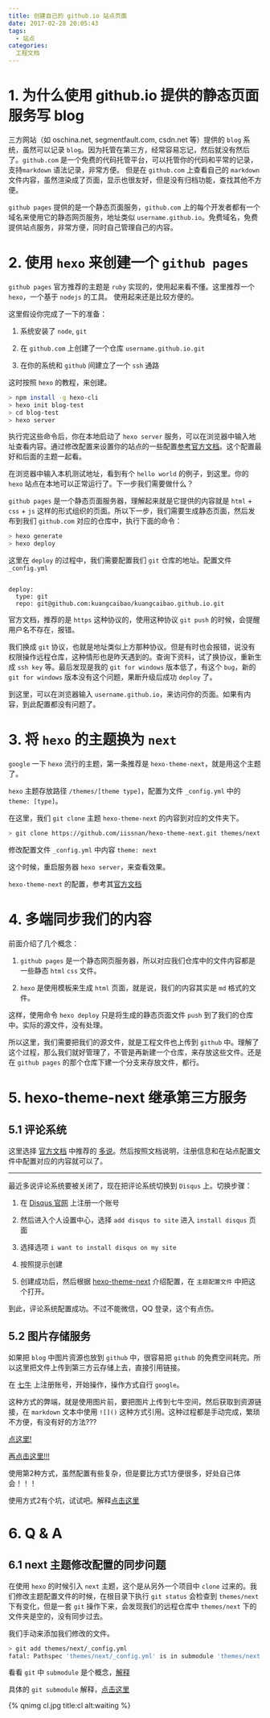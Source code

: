 ```yaml
---
title: 创建自己的 github.io 站点页面
date: 2017-02-28 20:05:43
tags:
  - 站点
categories:
  工程文档
---
```


# 1. 为什么使用 github.io 提供的静态页面服务写 blog

  三方网站（如 oschina.net, segmentfault.com, csdn.net 等）提供的 `blog` 系统，虽然可以记录 `blog`。因为托管在第三方，经常容易忘记，然后就没有然后了。`github.com` 是一个免费的代码托管平台，可以托管你的代码和平常的记录，支持`markdown` 语法记录，非常方便。 但是在 `github.com` 上查看自己的 `markdown` 文件内容，虽然渲染成了页面，显示也很友好，但是没有归档功能，查找其他不方便。

`github pages` 提供的是一个静态页面服务，`github.com` 上的每个开发者都有一个域名来使用它的静态网页服务，地址类似 `username.github.io`。免费域名，免费提供站点服务，非常方便，同时自己管理自己的内容。

# 2. 使用 `hexo` 来创建一个 `github pages`

`github pages` 官方推荐的主题是 `ruby` 实现的，使用起来看不懂。这里推荐一个 `hexo`，一个基于 `nodejs` 的工具。 使用起来还是比较方便的。

这里假设你完成了一下的准备：

1. 系统安装了 `node`, `git`

2. 在 `github.com` 上创建了一个仓库 `username.github.io.git`

3. 在你的系统和 `github` 间建立了一个 `ssh` 通路

这时按照 `hexo` 的教程，来创建。

``` bash
> npm install -g hexo-cli
> hexo init blog-test
> cd blog-test
> hexo server
```

执行完这些命令后，你在本地启动了 `hexo server` 服务，可以在浏览器中输入地址查看内容。通过修改配置来设置你的站点的一些配置[参考官方文档](https://hexo.io/zh-cn/docs/)。这个配置最好和后面的主题一起看。

在浏览器中输入本机测试地址，看到有个 `hello world` 的例子，到这里。你的 `hexo` 站点在本地可以正常运行了。下一步我们需要做什么？

`github pages` 是一个静态页面服务器，理解起来就是它提供的内容就是 `html` + `css` + `js` 这样的形式组织的页面。所以下一步，我们需要生成静态页面，然后发布到我们 `github.com` 对应的仓库中，执行下面的命令：

```bash
> hexo generate
> hexo deploy
```

这里在 `deploy` 的过程中，我们需要配置我们 `git` 仓库的地址。配置文件 `_config.yml`

```

deploy:
  type: git 
  repo: git@github.com:kuangcaibao/kuangcaibao.github.io.git

```

官方文档，推荐的是 `https` 这种协议的，使用这种协议 `git push` 的时候，会提醒用户名不存在，报错。

我们换成 `git` 协议，也就是地址类似上方那种协议。但是有时也会报错，说没有权限操作远程仓库，这种情形也是昨天遇到的。查询下资料，试了换协议，重新生成 `ssh key` 等。最后发现是我的 `git for windows` 版本低了，有这个 `bug`，新的 `git for windows` 版本没有这个问题，果断升级后成功 `deploy` 了。

到这里，可以在浏览器输入 `username.github.io`，来访问你的页面。如果有内容，到此配置都没有问题了。

# 3. 将 `hexo` 的主题换为 `next`

`google` 一下 `hexo` 流行的主题，第一条推荐是 `hexo-theme-next`，就是用这个主题了。

`hexo` 主题存放路径 `/themes/[theme type]`，配置为文件 `_config.yml` 中的 `theme: [type]`。

在这里，我们 `git clone` 主题 `hexo-theme-next` 的内容到对应的文件夹下。

```bash
> git clone https://github.com/iissnan/hexo-theme-next.git themes/next
```

修改配置文件 `_config.yml` 中内容 `theme: next`

这个时候，重启服务器 `hexo server`，来查看效果。

`hexo-theme-next` 的配置，参考其[官方文档](http://theme-next.iissnan.com/getting-started.html)

# 4. 多端同步我们的内容

前面介绍了几个概念：

1. `github pages` 是一个静态网页服务器，所以对应我们仓库中的文件内容都是一些静态 `html` `css` 文件。

2. `hexo` 是使用模板来生成 `html` 页面，就是说，我们的内容其实是 `md` 格式的文件。

这样，使用命令 `hexo deploy` 只是将生成的静态页面文件 `push` 到了我们的仓库中。实际的源文件，没有处理。

所以这里，我们需要把我们的源文件，就是工程文件也上传到 `github` 中。理解了这个过程，那么我们就好管理了，不管是再新建一个仓库，来存放这些文件。还是在 `github pages` 的那个仓库下建一个分支来存放文件，都行。

# 5. hexo-theme-next 继承第三方服务

## 5.1 评论系统

这里选择 [官方文档](http://theme-next.iissnan.com/third-party-services.html#comment-system) 中推荐的 [多说](http://duoshuo.com/)。然后按照文档说明，注册信息和在站点配置文件中配置对应的内容就可以了。

---

最近多说评论系统要被关闭了，现在把评论系统切换到 `Disqus` 上。切换步骤：

1. 在 [Disqus 官网](https://disqus.com/) 上注册一个账号

2. 然后进入个人设置中心，选择 `add disqus to site` 进入 `install disqus` 页面

3. 选择选项 `i want to install disqus on my site`

4. 按照提示创建

5. 创建成功后，然后根据 [hexo-theme-next](http://theme-next.iissnan.com/third-party-services.html#comment-system) 介绍配置，在 `主题配置文件` 中把这个打开。

到此，评论系统配置成功。不过不能微信，QQ 登录，这个有点伤。

## 5.2 图片存储服务

如果把 `blog` 中图片资源也放到 `github` 中，很容易把 `github` 的免费空间耗完。所以这里把文件上传到第三方云存储上去，直接引用链接。

在 [七牛](http://www.qiniu.com/) 上注册账号，开始操作，操作方式自行 `google`。

这种方式的弊端，就是使用图片前，要把图片上传到七牛空间，然后获取到资源链接，在 `markdown` 文本中使用 `![]()` 这种方式引用。这种过程都是手动完成，繁琐不方便，有没有好的方法???

[点这里!](http://www.jianshu.com/p/c2ba9533088a)

[再点击这里!!!](https://www.npmjs.com/package/hexo-qiniu-sync)

使用第2种方式，虽然配置有些复杂，但是要比方式1方便很多，好处自己体会！！！

使用方式2有个坑，试试吧。解释[点击这里](https://github.com/gyk001/hexo-qiniu-sync/issues/41)


# 6. Q & A

## 6.1 next 主题修改配置的同步问题

在使用 `hexo` 的时候引入 `next` 主题，这个是从另外一个项目中 `clone` 过来的。我们修改主题配置文件的时候，在根目录下执行 `git status` 会检查到 `themes/next` 下有变化，但是一套 `git` 操作下来，会发现我们的远程仓库中 `themes/next` 下的文件夹是空的，没有同步过去。

我们手动来添加我们修改的文件。

```bash
> git add themes/next/_config.yml
fatal: Pathspec 'themes/next/_config.yml' is in submodule 'themes/next'
```

看看 `git` 中 `submodule` 是个概念，[解释](https://git-scm.com/book/zh/v1/Git-%E5%B7%A5%E5%85%B7-%E5%AD%90%E6%A8%A1%E5%9D%97)

具体的 `git submodule` 解释，[点击这里](https://kuangcaibao.github.io/2017/03/04/git-submodule-%E6%B5%8B%E8%AF%95/#more)

{% qnimg cl.jpg title:cl alt:waiting  %}
